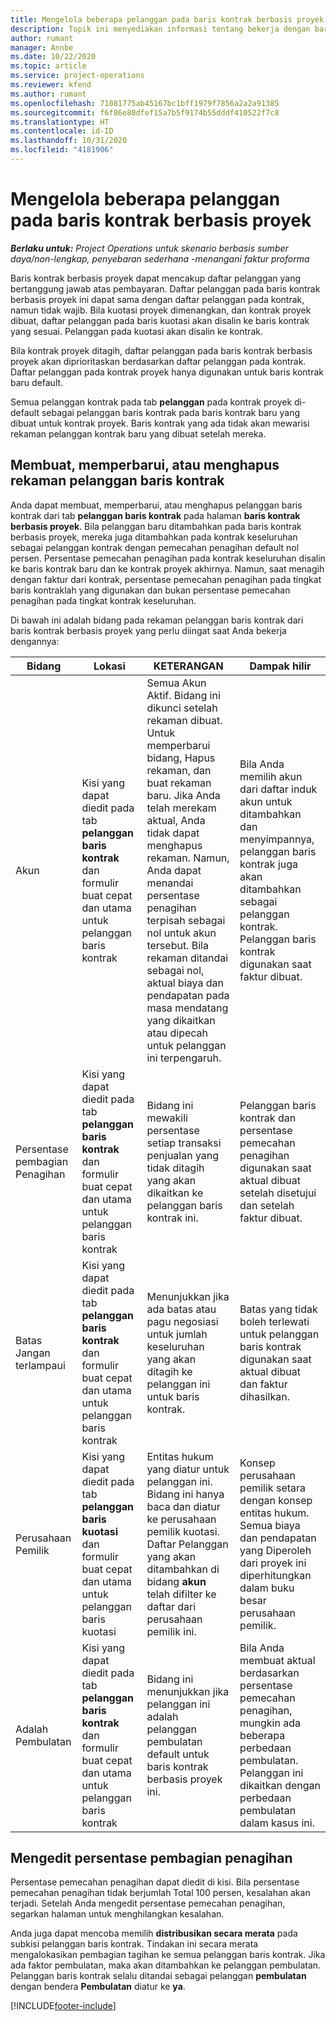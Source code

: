 ```yaml
---
title: Mengelola beberapa pelanggan pada baris kontrak berbasis proyek
description: Topik ini menyediakan informasi tentang bekerja dengan baris kontrak dan kontrak yang berisi beberapa pelanggan.
author: rumant
manager: Annbe
ms.date: 10/22/2020
ms.topic: article
ms.service: project-operations
ms.reviewer: kfend
ms.author: rumant
ms.openlocfilehash: 71081775ab45167bc1bff1979f7856a2a2a91385
ms.sourcegitcommit: f6f86e80dfef15a7b5f9174b55dddf410522f7c8
ms.translationtype: HT
ms.contentlocale: id-ID
ms.lasthandoff: 10/31/2020
ms.locfileid: "4181906"
---
```

# <a name="manage-multiple-customers-on-project-based-contract-lines"></a>Mengelola beberapa pelanggan pada baris kontrak berbasis proyek

_**Berlaku untuk:** Project Operations untuk skenario berbasis sumber daya/non-lengkap, penyebaran sederhana -menangani faktur proforma_

Baris kontrak berbasis proyek dapat mencakup daftar pelanggan yang bertanggung jawab atas pembayaran. Daftar pelanggan pada baris kontrak berbasis proyek ini dapat sama dengan daftar pelanggan pada kontrak, namun tidak wajib. Bila kuotasi proyek dimenangkan, dan kontrak proyek dibuat, daftar pelanggan pada baris kuotasi akan disalin ke baris kontrak yang sesuai. Pelanggan pada kuotasi akan disalin ke kontrak.

Bila kontrak proyek ditagih, daftar pelanggan pada baris kontrak berbasis proyek akan diprioritaskan berdasarkan daftar pelanggan pada kontrak. Daftar pelanggan pada kontrak proyek hanya digunakan untuk baris kontrak baru default.

Semua pelanggan kontrak pada tab **pelanggan** pada kontrak proyek di-default sebagai pelanggan baris kontrak pada baris kontrak baru yang dibuat untuk kontrak proyek. Baris kontrak yang ada tidak akan mewarisi rekaman pelanggan kontrak baru yang dibuat setelah mereka.

## <a name="create-update-or-delete-a-contract-line-customer-record"></a>Membuat, memperbarui, atau menghapus rekaman pelanggan baris kontrak

Anda dapat membuat, memperbarui, atau menghapus pelanggan baris kontrak dari tab **pelanggan baris kontrak** pada halaman **baris kontrak berbasis proyek**. Bila pelanggan baru ditambahkan pada baris kontrak berbasis proyek, mereka juga ditambahkan pada kontrak keseluruhan sebagai pelanggan kontrak dengan pemecahan penagihan default nol persen. Persentase pemecahan penagihan pada kontrak keseluruhan disalin ke baris kontrak baru dan ke kontrak proyek akhirnya. Namun, saat menagih dengan faktur dari kontrak, persentase pemecahan penagihan pada tingkat baris kontraklah yang digunakan dan bukan persentase pemecahan penagihan pada tingkat kontrak keseluruhan. 

Di bawah ini adalah bidang pada rekaman pelanggan baris kontrak dari baris kontrak berbasis proyek yang perlu diingat saat Anda bekerja dengannya:

| Bidang | Lokasi | KETERANGAN | Dampak hilir |
| --- | --- | --- | --- |
| Akun | Kisi yang dapat diedit pada tab **pelanggan baris kontrak** dan formulir buat cepat dan utama untuk pelanggan baris kontrak | Semua Akun Aktif. Bidang ini dikunci setelah rekaman dibuat. Untuk memperbarui bidang, Hapus rekaman, dan buat rekaman baru. Jika Anda telah merekam aktual, Anda tidak dapat menghapus rekaman. Namun, Anda dapat menandai persentase penagihan terpisah sebagai nol untuk akun tersebut. Bila rekaman ditandai sebagai nol, aktual biaya dan pendapatan pada masa mendatang yang dikaitkan atau dipecah untuk pelanggan ini terpengaruh. | Bila Anda memilih akun dari daftar induk akun untuk ditambahkan dan menyimpannya, pelanggan baris kontrak juga akan ditambahkan sebagai pelanggan kontrak. Pelanggan baris kontrak digunakan saat faktur dibuat. |
| Persentase pembagian Penagihan | Kisi yang dapat diedit pada tab **pelanggan baris kontrak** dan formulir buat cepat dan utama untuk pelanggan baris kontrak | Bidang ini mewakili persentase setiap transaksi penjualan yang tidak ditagih yang akan dikaitkan ke pelanggan baris kontrak ini. | Pelanggan baris kontrak dan persentase pemecahan penagihan digunakan saat aktual dibuat setelah disetujui dan setelah faktur dibuat. |
| Batas Jangan terlampaui | Kisi yang dapat diedit pada tab **pelanggan baris kontrak** dan formulir buat cepat dan utama untuk pelanggan baris kontrak | Menunjukkan jika ada batas atau pagu negosiasi untuk jumlah keseluruhan yang akan ditagih ke pelanggan ini untuk baris kontrak. | Batas yang tidak boleh terlewati untuk pelanggan baris kontrak digunakan saat aktual dibuat dan faktur dihasilkan. |
| Perusahaan Pemilik | Kisi yang dapat diedit pada tab **pelanggan baris kuotasi** dan formulir buat cepat dan utama untuk pelanggan baris kuotasi | Entitas hukum yang diatur untuk pelanggan ini. Bidang ini hanya baca dan diatur ke perusahaan pemilik kuotasi. Daftar Pelanggan yang akan ditambahkan di bidang **akun** telah difilter ke daftar dari perusahaan pemilik ini. | Konsep perusahaan pemilik setara dengan konsep entitas hukum. Semua biaya dan pendapatan yang Diperoleh dari proyek ini diperhitungkan dalam buku besar perusahaan pemilik. |
| Adalah Pembulatan | Kisi yang dapat diedit pada tab **pelanggan baris kontrak** dan formulir buat cepat dan utama untuk pelanggan baris kontrak | Bidang ini menunjukkan jika pelanggan ini adalah pelanggan pembulatan default untuk baris kontrak berbasis proyek ini. | Bila Anda membuat aktual berdasarkan persentase pemecahan penagihan, mungkin ada beberapa perbedaan pembulatan. Pelanggan ini dikaitkan dengan perbedaan pembulatan dalam kasus ini. |

## <a name="edit-billing-split-percentages"></a>Mengedit persentase pembagian penagihan

Persentase pemecahan penagihan dapat diedit di kisi. Bila persentase pemecahan penagihan tidak berjumlah Total 100 persen, kesalahan akan terjadi. Setelah Anda mengedit persentase pemecahan penagihan, segarkan halaman untuk menghilangkan kesalahan.

Anda juga dapat mencoba memilih **distribusikan secara merata** pada subkisi pelanggan baris kontrak. Tindakan ini secara merata mengalokasikan pembagian tagihan ke semua pelanggan baris kontrak. Jika ada faktor pembulatan, maka akan ditambahkan ke pelanggan pembulatan. Pelanggan baris kontrak selalu ditandai sebagai pelanggan **pembulatan** dengan bendera **Pembulatan** diatur ke **ya**.


[!INCLUDE[footer-include](../includes/footer-banner.md)]